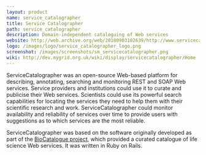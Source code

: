 ```yaml
---
layout: product
name: service_catalographer
title: Service Catalographer
path: service_catalographer
description: Domain-independent cataloguing of Web services
website: http://web.archive.org/web/20180903102639/http://www.servicecatalographer.org/
logo: /images/logo/service_catalographer_logo.png
screenshot: /images/screenshots/sm_servicecatalographer.png
wiki: http://dev.mygrid.org.uk/wiki/display/servicecatalographer/Home
---
```


ServiceCatalographer was an open-source Web-based platform for describing, annotating, searching and monitoring REST and SOAP Web services. Service providers and institutions could use it to curate and publicise their Web services. Scientists could use its powerful search capabilities for locating the services they need to help them with their scientific research and work. ServiceCatalographer could monitor availability and reliability of services over time to provide users with suggestions as to which services are the most reliable.

ServiceCatalographer was based on the software originally developed as part of the [BioCatalogue project](/projects/biocatalogue), which provided a curated catalogue of life science Web services. It was written in Ruby on Rails.

